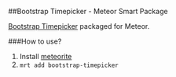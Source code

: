 ##Bootstrap Timepicker - Meteor Smart Package

[Bootstrap Timepicker](http://jdewit.github.com/bootstrap-timepicker/) packaged for Meteor.

###How to use?

1. Install [meteorite](https://github.com/oortcloud/meteorite)
2. `mrt add bootstrap-timepicker`